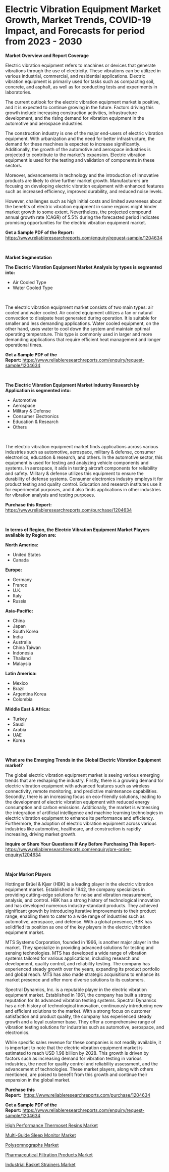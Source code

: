 <p><h1>Electric Vibration Equipment Market Growth, Market Trends, COVID-19 Impact, and Forecasts for period from 2023 - 2030</h1></p><p><strong>Market Overview and Report Coverage</strong></p>
<p><p>Electric vibration equipment refers to machines or devices that generate vibrations through the use of electricity. These vibrations can be utilized in various industrial, commercial, and residential applications. Electric vibration equipment is primarily used for tasks such as compacting soil, concrete, and asphalt, as well as for conducting tests and experiments in laboratories.</p><p>The current outlook for the electric vibration equipment market is positive, and it is expected to continue growing in the future. Factors driving this growth include increasing construction activities, infrastructure development, and the rising demand for vibration equipment in the automotive and aerospace industries.</p><p>The construction industry is one of the major end-users of electric vibration equipment. With urbanization and the need for better infrastructure, the demand for these machines is expected to increase significantly. Additionally, the growth of the automotive and aerospace industries is projected to contribute to the market's expansion. Electric vibration equipment is used for the testing and validation of components in these sectors.</p><p>Moreover, advancements in technology and the introduction of innovative products are likely to drive further market growth. Manufacturers are focusing on developing electric vibration equipment with enhanced features such as increased efficiency, improved durability, and reduced noise levels.</p><p>However, challenges such as high initial costs and limited awareness about the benefits of electric vibration equipment in some regions might hinder market growth to some extent. Nevertheless, the projected compound annual growth rate (CAGR) of 5.5% during the forecasted period indicates promising opportunities for the electric vibration equipment market.</p></p>
<p><strong>Get a Sample PDF of the Report:</strong> <a href="https://www.reliableresearchreports.com/enquiry/request-sample/1204634">https://www.reliableresearchreports.com/enquiry/request-sample/1204634</a></p>
<p>&nbsp;</p>
<p><strong>Market Segmentation</strong></p>
<p><strong>The Electric Vibration Equipment Market Analysis by types is segmented into:</strong></p>
<p><ul><li>Air Cooled Type</li><li>Water Cooled Type</li></ul></p>
<p>&nbsp;</p>
<p><p>The electric vibration equipment market consists of two main types: air cooled and water cooled. Air cooled equipment utilizes a fan or natural convection to dissipate heat generated during operation. It is suitable for smaller and less demanding applications. Water cooled equipment, on the other hand, uses water to cool down the system and maintain optimal operating temperature. This type is commonly used in larger and more demanding applications that require efficient heat management and longer operational times.</p></p>
<p><strong>Get a Sample PDF of the Report:</strong>&nbsp;<a href="https://www.reliableresearchreports.com/enquiry/request-sample/1204634">https://www.reliableresearchreports.com/enquiry/request-sample/1204634</a></p>
<p>&nbsp;</p>
<p><strong>The Electric Vibration Equipment Market Industry Research by Application is segmented into:</strong></p>
<p><ul><li>Automotive</li><li>Aerospace</li><li>Military & Defense</li><li>Consumer Electronics</li><li>Education & Research</li><li>Others</li></ul></p>
<p>&nbsp;</p>
<p><p>The electric vibration equipment market finds applications across various industries such as automotive, aerospace, military & defense, consumer electronics, education & research, and others. In the automotive sector, this equipment is used for testing and analyzing vehicle components and systems. In aerospace, it aids in testing aircraft components for reliability and safety. Military & defense utilizes this equipment to ensure the durability of defense systems. Consumer electronics industry employs it for product testing and quality control. Education and research institutes use it for experimental purposes, and it also finds applications in other industries for vibration analysis and testing purposes.</p></p>
<p><strong>Purchase this Report:</strong>&nbsp; <a href="https://www.reliableresearchreports.com/purchase/1204634">https://www.reliableresearchreports.com/purchase/1204634</a></p>
<p>&nbsp;</p>
<p><strong>In terms of Region, the Electric Vibration Equipment Market Players available by Region are:</strong></p>
<p>
    <p> <strong> North America: </strong>
        <ul>
            <li>United States</li>
            <li>Canada</li>
        </ul>
        </p> 
    <p> <strong> Europe: </strong>
        <ul>
            <li>Germany</li>
            <li>France</li>
            <li>U.K.</li>
            <li>Italy</li>
            <li>Russia</li>
        </ul>
        </p> 
    <p> <strong> Asia-Pacific: </strong>
        <ul>
            <li>China</li>
            <li>Japan</li>
            <li>South Korea</li>
            <li>India</li>
            <li>Australia</li>
            <li>China Taiwan</li>
            <li>Indonesia</li>
            <li>Thailand</li>
            <li>Malaysia</li>
        </ul>
        </p> 
    <p> <strong> Latin America: </strong>
        <ul>
            <li>Mexico</li>
            <li>Brazil</li>
            <li>Argentina Korea</li>
            <li>Colombia</li>
        </ul>
        </p> 
    <p> <strong> Middle East & Africa: </strong>
        <ul>
            <li>Turkey</li>
            <li>Saudi</li>
            <li>Arabia</li>
            <li>UAE</li>
            <li>Korea</li>
        </ul>
    </p>
    </p>
<p>&nbsp;</p>
<p><strong>What are the Emerging Trends in the Global Electric Vibration Equipment market?</strong></p>
<p><p>The global electric vibration equipment market is seeing various emerging trends that are reshaping the industry. Firstly, there is a growing demand for electric vibration equipment with advanced features such as wireless connectivity, remote monitoring, and predictive maintenance capabilities. Secondly, there is an increasing focus on eco-friendly solutions, leading to the development of electric vibration equipment with reduced energy consumption and carbon emissions. Additionally, the market is witnessing the integration of artificial intelligence and machine learning technologies in electric vibration equipment to enhance its performance and efficiency. Furthermore, the adoption of electric vibration equipment across various industries like automotive, healthcare, and construction is rapidly increasing, driving market growth.</p></p>
<p><strong>Inquire or Share Your Questions If Any Before Purchasing This Report</strong>- <a href="https://www.reliableresearchreports.com/enquiry/pre-order-enquiry/1204634">https://www.reliableresearchreports.com/enquiry/pre-order-enquiry/1204634</a></p>
<p>&nbsp;</p>
<p><strong>Major Market Players</strong></p>
<p><p>Hottinger Brüel & Kjær (HBK) is a leading player in the electric vibration equipment market. Established in 1942, the company specializes in providing cutting-edge solutions for noise and vibration measurement, analysis, and control. HBK has a strong history of technological innovation and has developed numerous industry-standard products. They achieved significant growth by introducing iterative improvements to their product range, enabling them to cater to a wide range of industries such as automotive, aerospace, and defense. With a global presence, HBK has solidified its position as one of the key players in the electric vibration equipment market.</p><p>MTS Systems Corporation, founded in 1966, is another major player in the market. They specialize in providing advanced solutions for testing and sensing technologies. MTS has developed a wide range of vibration systems tailored for various applications, including research and development, quality control, and reliability testing. The company has experienced steady growth over the years, expanding its product portfolio and global reach. MTS has also made strategic acquisitions to enhance its market presence and offer more diverse solutions to its customers.</p><p>Spectral Dynamics, Inc. is a reputable player in the electric vibration equipment market. Established in 1961, the company has built a strong reputation for its advanced vibration testing systems. Spectral Dynamics has a rich history of technological innovation, continuously introducing new and efficient solutions to the market. With a strong focus on customer satisfaction and product quality, the company has experienced steady growth and a loyal customer base. They offer a comprehensive range of vibration testing solutions for industries such as automotive, aerospace, and electronics.</p><p>While specific sales revenue for these companies is not readily available, it is important to note that the electric vibration equipment market is estimated to reach USD 1.98 billion by 2028. This growth is driven by factors such as increasing demand for vibration testing in various industries, the need for quality control and reliability assessment, and the advancement of technologies. These market players, along with others mentioned, are poised to benefit from this growth and continue their expansion in the global market.</p></p>
<p><strong>Purchase this Report:</strong>&nbsp;&nbsp;<a href="https://www.reliableresearchreports.com/purchase/1204634">https://www.reliableresearchreports.com/purchase/1204634</a></p>
<p></p>
<p><strong>Get a Sample PDF of the Report:</strong>&nbsp;<a href="https://www.reliableresearchreports.com/enquiry/request-sample/1204634">https://www.reliableresearchreports.com/enquiry/request-sample/1204634</a></p>
<p><p><a href="https://medium.com/@kabirkhanrp23/high-performance-thermoset-resins-market-size-market-outlook-and-market-forecast-2023-to-2030-7983664f4ee3">High Performance Thermoset Resins Market</a></p><p><a href="https://github.com/merzlyukov93/Market-Research-Report-List-1/blob/main/multi-guide-sleep-monitor-market.md">Multi-Guide Sleep Monitor Market</a></p><p><a href="https://github.com/melchekhinf/Market-Research-Report-List-1/blob/main/polysomnographs-market.md">Polysomnographs Market</a></p><p><a href="https://www.linkedin.com/pulse/pharmaceutical-filtration-products-market-share-amp-new/">Pharmaceutical Filtration Products Market</a></p><p><a href="https://www.linkedin.com/pulse/industrial-basket-strainers-market-size-growth-forecast-from/">Industrial Basket Strainers Market</a></p></p>